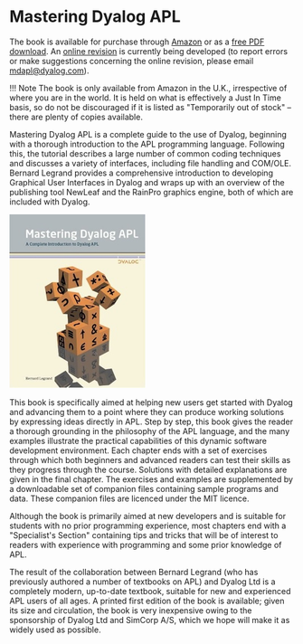# Mastering Dyalog APL
The book is available for purchase through [Amazon](http://www.amazon.co.uk/Mastering-Dyalog-APL-Complete-Introduction/dp/0956463800/ref=sr_1_1?ie=UTF8&qid=1387290291&sr=8-1&keywords=mastering+dyalog) or as a [free PDF download](https://www.dyalog.com/uploads/documents/MasteringDyalogAPL.pdf "Download pdf"). An [online revision](https://mastering.dyalog.com) is currently being developed (to report errors or make suggestions concerning the online revision, please email [mdapl@dyalog.com](mailto:mdapl@dyalog.com)).

!!! Note
    The book is only available from Amazon in the U.K., irrespective of where you are in the world. It is held on what is effectively a Just In Time basis, so do not be discouraged if it is listed as "Temporarily out of stock" – there are plenty of copies available.

Mastering Dyalog APL is a complete guide to the use of Dyalog, beginning with a thorough introduction to the APL programming language. Following this, the tutorial describes a large number of common coding techniques and discusses a variety of interfaces, including file handling and COM/OLE. Bernard Legrand provides a comprehensive introduction to developing Graphical User Interfaces in Dyalog and wraps up with an overview of the publishing tool NewLeaf and the RainPro graphics engine, both of which are included with Dyalog.

![Mastering Dyalog APL book cover](./img/mastering-dyalog-apl.jpg)

This book is specifically aimed at helping new users get started with Dyalog and advancing them to a point where they can produce working solutions by expressing ideas directly in APL. Step by step, this book gives the reader a thorough grounding in the philosophy of the APL language, and the many examples illustrate the practical capabilities of this dynamic software development environment. Each chapter ends with a set of exercises through which both beginners and advanced readers can test their skills as they progress through the course. Solutions with detailed explanations are given in the final chapter. The exercises and examples are supplemented by a downloadable set of companion files containing sample programs and data. These companion files are licenced under the MIT licence.

Although the book is primarily aimed at new developers and is suitable for students with no prior programming experience, most chapters end with a "Specialist's Section" containing tips and tricks that will be of interest to readers with experience with programming and some prior knowledge of APL.

The result of the collaboration between Bernard Legrand (who has previously authored a number of textbooks on APL) and Dyalog Ltd is a completely modern, up-to-date textbook, suitable for new and experienced APL users of all ages. A printed first edition of the book is available; given its size and circulation, the book is very inexpensive owing to the sponsorship of Dyalog Ltd and SimCorp A/S, which we hope will make it as widely used as possible.